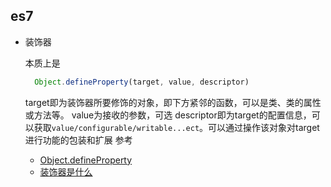 ## es7
- 装饰器
  
  本质上是
  ```javascript
    Object.defineProperty(target, value, descriptor)
   ```
   target即为装饰器所要修饰的对象，即下方紧邻的函数，可以是类、类的属性或方法等。
   value为接收的参数，可选
   descriptor即为target的配置信息，可以获取`value/configurable/writable...ect`。可以通过操作该对象对target进行功能的包装和扩展
   参考 
   - [Object.defineProperty](https://developer.mozilla.org/zh-CN/docs/Web/JavaScript/Reference/Global_Objects/Object/defineProperty)
   -  [装饰器是什么](http://www.liuhaihua.cn/archives/115548.html)
